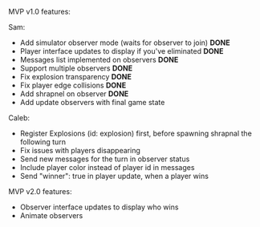 MVP v1.0 features:

Sam:
* Add simulator observer mode (waits for observer to join) **DONE**
* Player interface updates to display if you've eliminated **DONE**
* Messages list implemented on observers **DONE**
* Support multiple observers **DONE**
* Fix explosion transparency **DONE**
* Fix player edge collisions **DONE**
* Add shrapnel on observer **DONE**
* Add update observers with final game state

Caleb:
* Register Explosions (id: explosion) first, before spawning shrapnal the following turn 
* Fix issues with players disappearing
* Send new messages for the turn in observer status
* Include player color instead of player id in messages
* Send "winner": true in player update, when a player wins


MVP v2.0 features:

* Observer interface updates to display who wins 
* Animate observers

